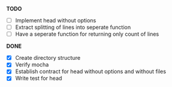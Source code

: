 **TODO**

- [ ] Implement head without options
- [ ] Extract splitting of lines into seperate function
- [ ] Have a seperate function for returning only count of lines 

**DONE**

- [x] Create directory structure
- [x] Verify mocha
- [x] Establish contract for head without options and without files
- [x] Write test for head
